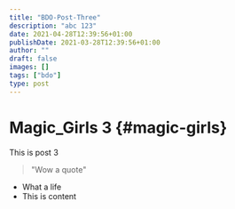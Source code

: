 ```yaml
---
title: "BDO-Post-Three"
description: "abc 123"
date: 2021-04-28T12:39:56+01:00
publishDate: 2021-03-28T12:39:56+01:00
author: ""
draft: false
images: []
tags: ["bdo"]
type: post
---
```


# Magic_Girls 3 {#magic-girls}

This is post 3

> "Wow a quote"

- What a life
- This is content
